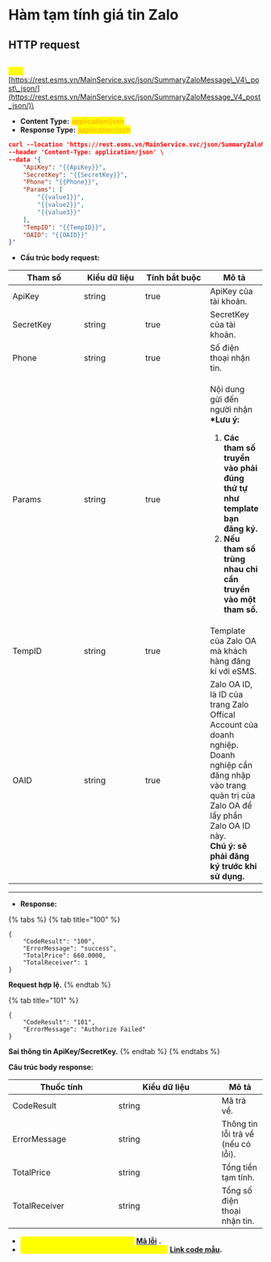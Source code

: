# Hàm tạm tính giá tin Zalo

## HTTP request

\
<mark style="color:yellow;">**`POST`**</mark> [https://rest.esms.vn/MainService.svc/json/SummaryZaloMessage\_V4\_post\_json/](https://rest.esms.vn/MainService.svc/json/SummaryZaloMessage_V4_post_json/)\


* **Content Type:** <mark style="color:orange;">application/json</mark>
* **Response Type:** <mark style="color:orange;">application/json</mark>

```json
curl --location 'https://rest.esms.vn/MainService.svc/json/SummaryZaloMessage_V4_post_json/' \
--header 'Content-Type: application/json' \
--data '{
    "ApiKey": "{{ApiKey}}",
    "SecretKey": "{{SecretKey}}",
    "Phone": "{{Phone}}",
    "Params": [
        "{{value1}}",
        "{{value2}}",
        "{{value3}}"
    ],
    "TempID": "{{TempID}}",
    "OAID": "{{OAID}}"
}'
```

* **Cấu trúc body request:**

<table><thead><tr><th width="146">Tham số</th><th width="132">Kiểu dữ liệu </th><th width="143" data-type="checkbox">Tính bắt buộc</th><th>Mô tả</th></tr></thead><tbody><tr><td>ApiKey</td><td>string</td><td>true</td><td>ApiKey của tài khoản.</td></tr><tr><td>SecretKey</td><td>string</td><td>true</td><td>SecretKey của tài khoản.</td></tr><tr><td>Phone</td><td>string</td><td>true</td><td>Số điện thoại nhận tin.</td></tr><tr><td>Params</td><td>string</td><td>true</td><td><p></p><p>Nội dung gửi đến người nhận <br><strong>*Lưu ý:</strong></p><ol><li><strong>Các tham số truyền vào phải đúng thứ tự như template bạn đăng ký.</strong></li><li><strong>Nếu tham số trùng nhau chỉ cần truyền vào một tham số.</strong></li></ol></td></tr><tr><td>TempID</td><td>string</td><td>true</td><td>Template của Zalo OA mà khách hàng đăng kí với eSMS.</td></tr><tr><td>OAID</td><td>string</td><td>true</td><td>Zalo OA ID, là ID của trang Zalo Offical Account của doanh nghiệp. <br>Doanh nghiệp cần đăng nhập vào trang quản trị của Zalo OA để lấy phần Zalo OA ID này.<br><strong>Chú ý: sẽ phải đăng ký trước khi sử dụng.</strong></td></tr></tbody></table>

***

* **Response:**

{% tabs %}
{% tab title="100" %}
```
{
    "CodeResult": "100",
    "ErrorMessage": "success",
    "TotalPrice": 660.0000,
    "TotalReceiver": 1
}
```

**Request hợp lệ.**
{% endtab %}

{% tab title="101" %}
```
{
    "CodeResult": "101",
    "ErrorMessage": "Authorize Failed"
}
```

**Sai thông tin ApiKey/SecretKey.**
{% endtab %}
{% endtabs %}

**Câu trúc body response:**

<table><thead><tr><th width="194">Thuốc tính</th><th width="189">Kiểu dữ liệu</th><th>Mô tả</th></tr></thead><tbody><tr><td>CodeResult</td><td>string</td><td>Mã trả về.</td></tr><tr><td>ErrorMessage</td><td>string</td><td>Thông tin lỗi trả về (nếu có lỗi).</td></tr><tr><td>TotalPrice</td><td>string</td><td>Tổng tiền tạm tính.</td></tr><tr><td>TotalReceiver</td><td>string</td><td>Tổng số điện thoại nhận tin.</td></tr></tbody></table>

* _<mark style="color:yellow;">**Thông chi tiết mã lỗi xem ở bảng:**</mark>_ [**Mã lỗi**](../bang-ma-loi.md) **.**
* _<mark style="color:yellow;">**Lấy code mẫu các ngôn ngữ trên Postman:**</mark>_ [**Link code mẫu**](https://samplefordevelopers.esms.vn/#a1b040da-0c02-4e53-b1da-c14e254a197d)**.**
